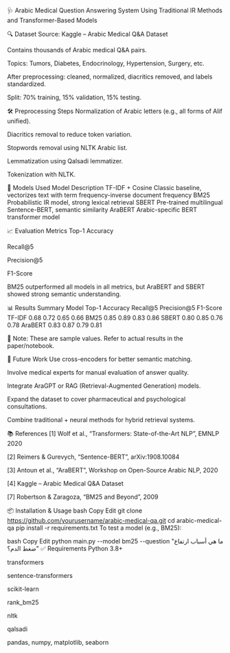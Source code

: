 🩺 Arabic Medical Question Answering System
Using Traditional IR Methods and Transformer-Based Models
         
🔍 Dataset
Source: Kaggle – Arabic Medical Q&A Dataset

Contains thousands of Arabic medical Q&A pairs.

Topics: Tumors, Diabetes, Endocrinology, Hypertension, Surgery, etc.

After preprocessing: cleaned, normalized, diacritics removed, and labels standardized.

Split: 70% training, 15% validation, 15% testing.

🛠️ Preprocessing Steps
Normalization of Arabic letters (e.g., all forms of Alif unified).

Diacritics removal to reduce token variation.

Stopwords removal using NLTK Arabic list.

Lemmatization using Qalsadi lemmatizer.

Tokenization with NLTK.

🧠 Models Used
Model	Description
TF-IDF + Cosine	Classic baseline, vectorizes text with term frequency-inverse document frequency
BM25	Probabilistic IR model, strong lexical retrieval
SBERT	Pre-trained multilingual Sentence-BERT, semantic similarity
AraBERT	Arabic-specific BERT transformer model

📈 Evaluation Metrics
Top-1 Accuracy

Recall@5

Precision@5

F1-Score

BM25 outperformed all models in all metrics, but AraBERT and SBERT showed strong semantic understanding.

📊 Results Summary
Model	Top-1 Accuracy	Recall@5	Precision@5	F1-Score
TF-IDF	0.68	0.72	0.65	0.66
BM25	0.85	0.89	0.83	0.86
SBERT	0.80	0.85	0.76	0.78
AraBERT	0.83	0.87	0.79	0.81

📌 Note: These are sample values. Refer to actual results in the paper/notebook.

🔮 Future Work
Use cross-encoders for better semantic matching.

Involve medical experts for manual evaluation of answer quality.

Integrate AraGPT or RAG (Retrieval-Augmented Generation) models.

Expand the dataset to cover pharmaceutical and psychological consultations.

Combine traditional + neural methods for hybrid retrieval systems.

📚 References
[1] Wolf et al., “Transformers: State-of-the-Art NLP”, EMNLP 2020

[2] Reimers & Gurevych, “Sentence-BERT”, arXiv:1908.10084

[3] Antoun et al., “AraBERT”, Workshop on Open-Source Arabic NLP, 2020

[4] Kaggle – Arabic Medical Q&A Dataset

[7] Robertson & Zaragoza, “BM25 and Beyond”, 2009

📦 Installation & Usage
bash
Copy
Edit
git clone https://github.com/yourusername/arabic-medical-qa.git
cd arabic-medical-qa
pip install -r requirements.txt
To test a model (e.g., BM25):

bash
Copy
Edit
python main.py --model bm25 --question "ما هي أسباب ارتفاع ضغط الدم؟"
✅ Requirements
Python 3.8+

transformers

sentence-transformers

scikit-learn

rank_bm25

nltk

qalsadi

pandas, numpy, matplotlib, seaborn
